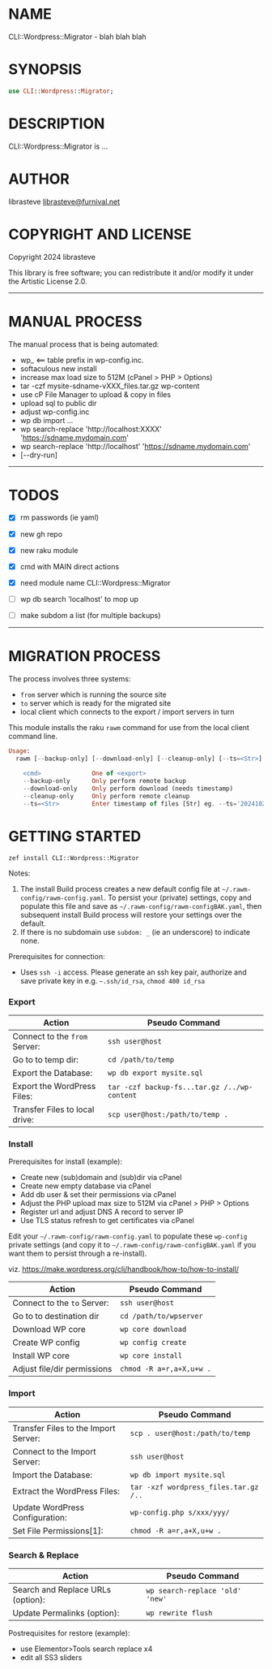 NAME
====

CLI::Wordpress::Migrator - blah blah blah

SYNOPSIS
========

```raku
use CLI::Wordpress::Migrator;
```

DESCRIPTION
===========

CLI::Wordpress::Migrator is ...

AUTHOR
======

librasteve <librasteve@furnival.net>

COPYRIGHT AND LICENSE
=====================

Copyright 2024 librasteve

This library is free software; you can redistribute it and/or modify it under the Artistic License 2.0.

---

MANUAL PROCESS
==============
The manual process that is being automated:

- wp_   <== table prefix in wp-config.inc.
- softaculous new install
- increase max load size to 512M (cPanel > PHP > Options)
- tar -czf mysite-sdname-vXXX_files.tar.gz wp-content
- use cP File Manager to upload & copy in files
- upload sql to public dir
- adjust wp-config.inc
- wp db import ...
- wp search-replace 'http://localhost:XXXX' 'https://sdname.mydomain.com'
- wp search-replace 'http://localhost'      'https://sdname.mydomain.com'
- [--dry-run]

---

TODOS
=====

- [x] rm passwords (ie yaml)
- [x] new gh repo
- [x] new raku module
- [x] cmd with MAIN direct actions
- [x] need module name CLI::Wordpress::Migrator
- [ ] wp db search 'localhost' to mop up
- [ ] make subdom a list (for multiple backups)


---

MIGRATION PROCESS
=================

The process involves three systems:
 - `from` server which is running the source site
 - `to` server which is ready for the migrated site
 - local client which connects to the export / import servers in turn

This module installs the raku `rawm` command for use from the local client command line.

```raku
Usage:
  rawm [--backup-only] [--download-only] [--cleanup-only] [--ts=<Str>] <cmd>
  
    <cmd>              One of <export>
    --backup-only      Only perform remote backup
    --download-only    Only perform download (needs timestamp)
    --cleanup-only     Only perform remote cleanup
    --ts=<Str>         Enter timestamp of files [Str] eg. --ts='20241025-17-02-42'

```

GETTING STARTED
===============

`zef install CLI::Wordpress::Migrator`

Notes:

1. The install Build process creates a new default config file at `~/.rawm-config/rawm-config.yaml`. To persist your (private) settings, copy and populate this file and save as `~/.rawm-config/rawm-configBAK.yaml`, then subsequent install Build process will restore your settings over the default.
2. If there is no subdomain use `subdom: _` (ie an underscore) to indicate none.

Prerequisites for connection:
- Uses `ssh -i` access. Please generate an ssh key pair, authorize and save private key in e.g. `~.ssh/id_rsa`, `chmod 400 id_rsa`

### Export

| Action                         | Pseudo Command                               |
|--------------------------------|----------------------------------------------|
| Connect to the `from` Server:  | `ssh user@host`                              |
| Go to to temp dir:             | `cd /path/to/temp`                           |
| Export the Database:           | `wp db export mysite.sql`                    |
| Export the WordPress Files:    | `tar -czf backup-fs...tar.gz /../wp-content` |
| Transfer Files to local drive: | `scp user@host:/path/to/temp .`              |


### Install

Prerequisites for install (example):
- Create new (sub)domain and (sub)dir via cPanel
- Create new empty database via cPanel
- Add db user & set their permissions via cPanel
- Adjust the PHP upload max size to 512M via cPanel > PHP > Options
- Register url and adjust DNS A record to server IP
- Use TLS status refresh to get certificates via cPanel

Edit your `~/.rawm-config/rawm-config.yaml` to populate these `wp-config` private settings (and copy it to `~/.rawm-config/rawm-configBAK.yaml` if you want them to persist through a re-install).

viz. https://make.wordpress.org/cli/handbook/how-to/how-to-install/

| Action                      | Pseudo Command           |
|-----------------------------|--------------------------|
| Connect to the `to` Server: | `ssh user@host`          |
| Go to to destination dir    | `cd /path/to/wpserver`   |
| Download WP core            | `wp core download`       |
| Create WP config            | `wp config create`       |
| Install WP core             | `wp core install`        |
| Adjust file/dir permissions | `chmod -R a=r,a+X,u+w .` |


### Import

| Action                               | Pseudo Command                        |
|--------------------------------------|---------------------------------------|
| Transfer Files to the Import Server: | `scp . user@host:/path/to/temp`       |
| Connect to the Import Server:        | `ssh user@host`                       |
| Import the Database:                 | `wp db import mysite.sql`             |
| Extract the WordPress Files:         | `tar -xzf wordpress_files.tar.gz /..` |
| Update WordPress Configuration:      | `wp-config.php s/xxx/yyy/`            |
| Set File Permissions[1]:             | `chmod -R a=r,a+X,u+w .`              |


### Search & Replace

| Action                               | Pseudo Command                        |
|--------------------------------------|---------------------------------------|
| Search and Replace URLs (option):    | `wp search-replace 'old' 'new'`       |
| Update Permalinks (option):          | `wp rewrite flush`                    |

Postrequisites for restore (example):
- use Elementor>Tools search replace x4
- edit all SS3 sliders

